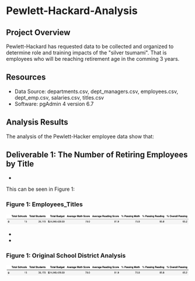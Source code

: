 # Pewlett-Hackard-Analysis

## Project Overview
Pewlett-Hackard has requested data to be collected and organized to determine role and training impacts of the "silver tsumami". That is employees who will be reaching retirement age in the comming 3 years. 

## Resources
- Data Source: departments.csv, dept_managers.csv, employees.csv, dept_emp.csv, salaries.csv, titles.csv
- Software: pgAdmin 4 version 6.7 

## Analysis Results
The analysis of the Pewlett-Hacker employee data show that:

Deliverable 1: The Number of Retiring Employees by Title
- 
- 
This can be seen in Figure 1:
### Figure 1: Employees_Titles
![Original](https://github.com/Jarney903/School_District_Analysis./blob/main/Resources/Original_School_District_summary.png)
<br />

-
-
### Figure 1: Original School District Analysis
![Original](https://github.com/Jarney903/School_District_Analysis./blob/main/Resources/Original_School_District_summary.png)
<br />


